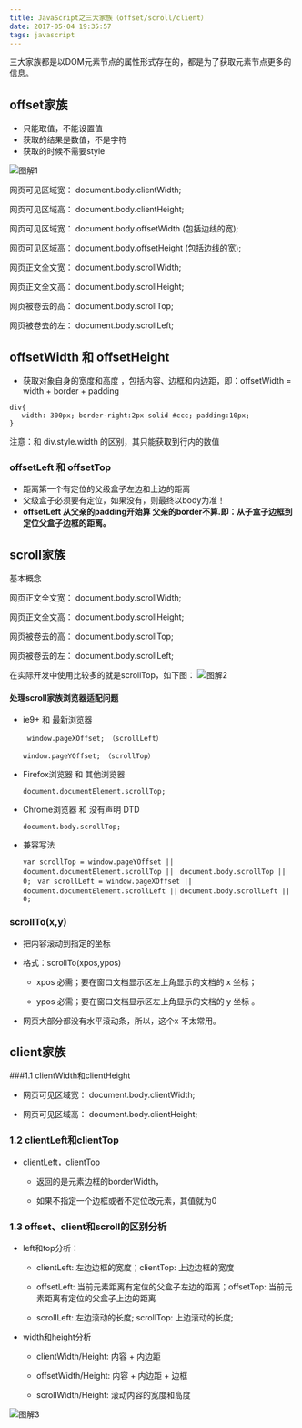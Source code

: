 ```yaml
---
title: JavaScript之三大家族（offset/scroll/client） 
date: 2017-05-04 19:35:57
tags: javascript
---
```

三大家族都是以DOM元素节点的属性形式存在的，都是为了获取元素节点更多的信息。

<!--more-->


## offset家族

- 只能取值，不能设置值
- 获取的结果是数值，不是字符
- 获取的时候不需要style

![图解1](http://upload-images.jianshu.io/upload_images/3793508-27a9b36ab2059cbc.jpg?imageMogr2/auto-orient/strip%7CimageView2/2/w/1240)

网页可见区域宽： document.body.clientWidth;

网页可见区域高： document.body.clientHeight;

网页可见区域宽： document.body.offsetWidth (包括边线的宽);

网页可见区域高： document.body.offsetHeight (包括边线的宽);

网页正文全文宽： document.body.scrollWidth;

网页正文全文高： document.body.scrollHeight;

网页被卷去的高： document.body.scrollTop;

网页被卷去的左： document.body.scrollLeft;

## offsetWidth 和 offsetHeight

- 获取对象自身的宽度和高度 ，包括内容、边框和内边距，即：offsetWidth = width + border + padding

```
div{
   width: 300px; border-right:2px solid #ccc; padding:10px;
}
```

注意：和 div.style.width 的区别，其只能获取到行内的数值

### offsetLeft 和 offsetTop

- 距离第一个有定位的父级盒子左边和上边的距离
- 父级盒子必须要有定位，如果没有，则最终以body为准！
- **offsetLeft 从父亲的padding开始算 父亲的border不算.即：从子盒子边框到定位父盒子边框的距离。**



## scroll家族

基本概念

网页正文全文宽： document.body.scrollWidth;

网页正文全文高： document.body.scrollHeight;

网页被卷去的高： document.body.scrollTop;

网页被卷去的左： document.body.scrollLeft;

在实际开发中使用比较多的就是scrollTop，如下图： 
![图解2](http://upload-images.jianshu.io/upload_images/3793508-55fef5ae3ce8fd4b.png?imageMogr2/auto-orient/strip%7CimageView2/2/w/1240)

#### 处理scroll家族浏览器适配问题

- ie9+ 和 最新浏览器

   ` window.pageXOffset; （scrollLeft）`

   `window.pageYOffset; （scrollTop）`

- Firefox浏览器 和 其他浏览器

  `document.documentElement.scrollTop;`

- Chrome浏览器 和 没有声明 DTD <DOCTYPE >

  `document.body.scrollTop;`

- 兼容写法

    `var scrollTop = window.pageYOffset || `
 	`document.documentElement.scrollTop || `
	`document.body.scrollTop || 0; `
 	`var scrollLeft = window.pageXOffset ||` 
 	`document.documentElement.scrollLeft ||` `document.body.scrollLeft || 0;`

### scrollTo(x,y)

- 把内容滚动到指定的坐标

- 格式：scrollTo(xpos,ypos)

    - xpos 必需；要在窗口文档显示区左上角显示的文档的 x 坐标；

    - ypos 必需；要在窗口文档显示区左上角显示的文档的 y 坐标 。

- 网页大部分都没有水平滚动条，所以，这个x 不太常用。



## client家族

###1.1 clientWidth和clientHeight

- 网页可见区域宽： document.body.clientWidth;

- 网页可见区域高： document.body.clientHeight;

### 1.2 clientLeft和clientTop

- clientLeft，clientTop

  - 返回的是元素边框的borderWidth，

  - 如果不指定一个边框或者不定位改元素，其值就为0

### 1.3 offset、client和scroll的区别分析

- left和top分析：

   - clientLeft: 左边边框的宽度；clientTop: 上边边框的宽度

   - offsetLeft: 当前元素距离有定位的父盒子左边的距离；offsetTop: 当前元素距离有定位的父盒子上边的距离

  - scrollLeft: 左边滚动的长度; scrollTop: 上边滚动的长度;

- width和height分析

  - clientWidth\/Height: 内容 + 内边距

  - offsetWidth\/Height: 内容 + 内边距 + 边框

  - scrollWidth\/Height: 滚动内容的宽度和高度


![图解3](http://upload-images.jianshu.io/upload_images/3793508-ad52a8a6471de4af.png?imageMogr2/auto-orient/strip%7CimageView2/2/w/1240)
